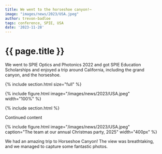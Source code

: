 ```yaml
---
title: We went to the horseshoe canyon!~
image: "images/news/2023/USA.jpeg"
author: trevon-badloe
tags: conference, SPIE, USA
date: '2023-11-28'
---
```


# {{ page.title }}


We went to SPIE Optics and Photonics 2022 and got SPIE Education Scholarships and enjoyed a trip around California, including the grand canyon, and the horseshoe.

{% include section.html size="full" %}

{% include figure.html image="/images/news/2023/USA.jpeg" width="100%" %}

{% include section.html %}

Continued content


{%
  include figure.html
  image="/images/news/2023/USA.jpeg"
  caption="The team at our annual Christmas party, 2025"
  width="400px"
%}




We had an amazing trip to Horseshoe Canyon! The view was breathtaking, and we managed to capture some fantastic photos.